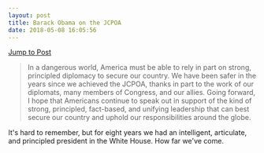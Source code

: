 ```yaml
---
layout: post
title: Barack Obama on the JCPOA
date: 2018-05-08 16:05:56
---
```


[Jump to Post](https://www.facebook.com/barackobama/posts/10155854913976749)

> In a dangerous world, America must be able to rely in part on strong, principled diplomacy to secure our country. We have been safer in the years since we achieved the JCPOA, thanks in part to the work of our diplomats, many members of Congress, and our allies. Going forward, I hope that Americans continue to speak out in support of the kind of strong, principled, fact-based, and unifying leadership that can best secure our country and uphold our responsibilities around the globe.

It's hard to remember, but for eight years we had an intelligent, articulate, and principled president in the White House. How far we've come. 